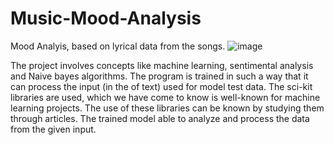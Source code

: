 # Music-Mood-Analysis
Mood Analyis, based on lyrical data from the songs.
![image](https://www.google.com/url?sa=i&url=https%3A%2F%2Fwww.semanticscholar.org%2Fpaper%2FWhen-Lyrics-Outperform-Audio-for-Music-Mood-A-Hu-Downie%2Fab4e037b3edd362dbbde86f0c6a054dba572c90a&psig=AOvVaw02BHCbOj46W_l843v5dtr3&ust=1686582501969000&source=images&cd=vfe&ved=0CA0QjRxqFwoTCLDors2_u_8CFQAAAAAdAAAAABAD)

The project involves  concepts like machine learning, sentimental analysis and Naive bayes algorithms. The program is trained in such a way that it can process the input (in the of text) used for model test data. The sci-kit libraries are used, which we have come to know is well-known for machine learning projects. The use of these libraries can be known by studying them through articles. The trained model able to analyze and process the data from the given input.
